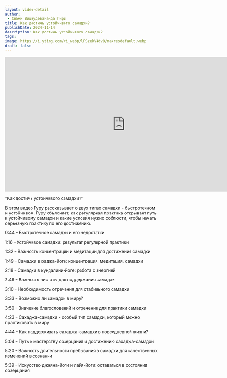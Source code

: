 ```yaml
---
layout: video-detail
author:
 - Свами Вишнудевананда Гири
title: Как достичь устойчивого самадхи?
publishDate: 2024-11-14
description: Как достичь устойчивого самадхи?. 
tags: 
image: https://i.ytimg.com/vi_webp/lFSzekV4dv8/maxresdefault.webp
draft: false
---
```


<iframe width="790" height="444" src="https://www.youtube.com/embed/lFSzekV4dv8" frameborder="0" allowfullscreen=""></iframe> 

  "Как достичь устойчивого самадхи?"

 В этом видео Гуру рассказывает о двух типах самадхи - быстротечном и устойчивом. Гуру объясняет, как регулярная практика открывает путь к устойчивому самадхи и какие условия нужно соблюсти, чтобы начать серьезную практику по его достижению. 

  
 0:44 – Быстротечное самадхи и его недостатки

 1:16 – Устойчивое самадхи: результат регулярной практики

 1:32 – Важность концентрации и медитации для достижения самадхи

 1:49 – Самадхи в раджа-йоге: концентрация, медитация, самадхи

 2:18 – Самадхи в кундалини-йоге: работа с энергией

 2:49 – Важность чистоты для поддержания самадхи

 3:10 – Необходимость отречения для стабильного самадхи

 3:33 – Возможно ли самадхи в миру?

 3:50 – Значение благословений и отречения для практики самадхи

 4:23 – Сахаджа-самадхи - особый тип самадхи, который можно практиковать в миру 

 4:44 – Как поддерживать сахаджа-самадхи в повседневной жизни?

 5:04 – Путь к мастерству созерцания и достижению сахаджа-самадхи

 5:20 – Важность длительности пребывания в самадхи для качественных изменений в сознании

 5:39 – Искусство джняна-йоги и лайя-йоги: оставаться в состоянии созерцания

  

 